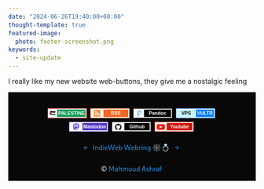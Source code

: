 ```yaml
---
date: "2024-06-26T19:40:00+00:00"
thought-template: true
featured-image:
  photo: footer-screenshot.png
keywords:
  - site-update
---
```


I really like my new website web-buttons, they give me a nostalgic feeling

![](footer-screenshot.png "website footer screenshot showing web-buttons")

